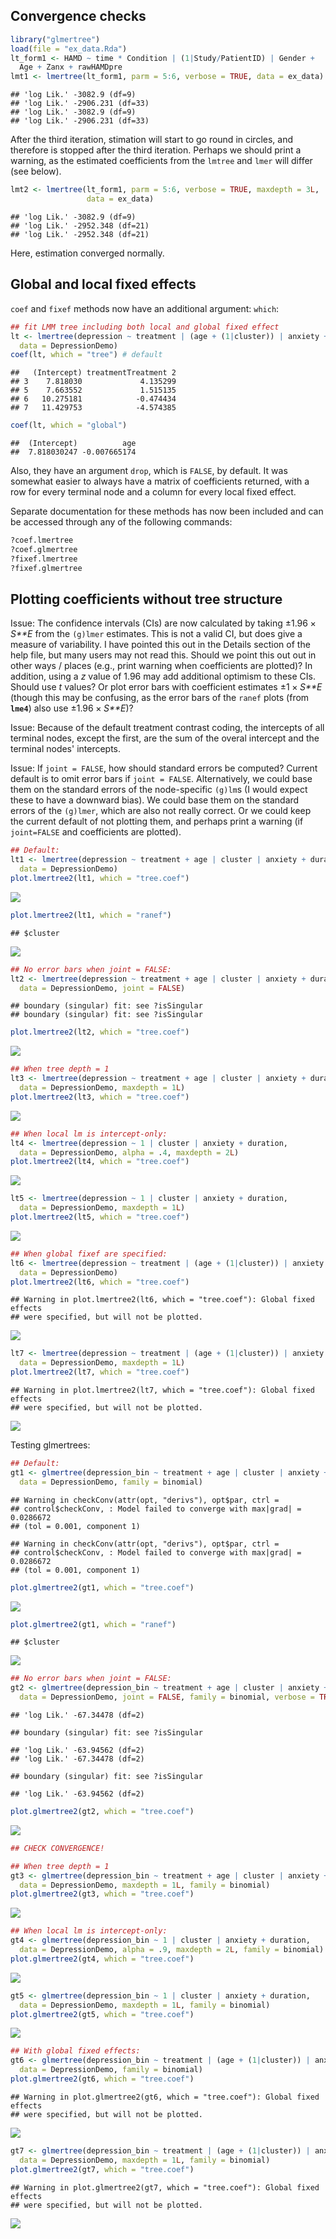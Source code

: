 Convergence checks
------------------

``` r
library("glmertree")
load(file = "ex_data.Rda")
lt_form1 <- HAMD ~ time * Condition | (1|Study/PatientID) | Gender + 
  Age + Zanx + rawHAMDpre
lmt1 <- lmertree(lt_form1, parm = 5:6, verbose = TRUE, data = ex_data)
```

    ## 'log Lik.' -3082.9 (df=9)
    ## 'log Lik.' -2906.231 (df=33)
    ## 'log Lik.' -3082.9 (df=9)
    ## 'log Lik.' -2906.231 (df=33)

After the third iteration, stimation will start to go round in circles, and therefore is stopped after the third iteration. Perhaps we should print a warning, as the estimated coefficients from the `lmtree` and `lmer` will differ (see below).

``` r
lmt2 <- lmertree(lt_form1, parm = 5:6, verbose = TRUE, maxdepth = 3L, 
                 data = ex_data)
```

    ## 'log Lik.' -3082.9 (df=9)
    ## 'log Lik.' -2952.348 (df=21)
    ## 'log Lik.' -2952.348 (df=21)

Here, estimation converged normally.

Global and local fixed effects
------------------------------

`coef` and `fixef` methods now have an additional argument: `which`:

``` r
## fit LMM tree including both local and global fixed effect
lt <- lmertree(depression ~ treatment | (age + (1|cluster)) | anxiety + duration,
  data = DepressionDemo)
coef(lt, which = "tree") # default
```

    ##   (Intercept) treatmentTreatment 2
    ## 3    7.818030             4.135299
    ## 5    7.663552             1.515135
    ## 6   10.275181            -0.474434
    ## 7   11.429753            -4.574385

``` r
coef(lt, which = "global")
```

    ##  (Intercept)          age 
    ##  7.818030247 -0.007665174

Also, they have an argument `drop`, which is `FALSE`, by default. It was somewhat easier to always have a matrix of coefficients returned, with a row for every terminal node and a column for every local fixed effect.

Separate documentation for these methods has now been included and can be accessed through any of the following commands:

``` r
?coef.lmertree
?coef.glmertree
?fixef.lmertree
?fixef.glmertree
```

Plotting coefficients without tree structure
--------------------------------------------

Issue: The confidence intervals (CIs) are now calculated by taking ±1.96 × *S**E* from the `(g)lmer` estimates. This is not a valid CI, but does give a measure of variability. I have pointed this out in the Details section of the help file, but many users may not read this. Should we point this out out in other ways / places (e.g., print warning when coefficients are plotted)? In addition, using a *z* value of 1.96 may add additional optimism to these CIs. Should use *t* values? Or plot error bars with coefficient estimates ±1 × *S**E* (though this may be confusing, as the error bars of the `ranef` plots (from **`lme4`**) also use ±1.96 × *S**E*)?

Issue: Because of the default treatment contrast coding, the intercepts of all terminal nodes, except the first, are the sum of the overal intercept and the terminal nodes' intercepts.

Issue: If `joint = FALSE`, how should standard errors be computed? Current default is to omit error bars if `joint = FALSE`. Alternatively, we could base them on the standard errors of the node-specific `(g)lm`s (I would expect these to have a downward bias). We could base them on the standard errors of the `(g)lmer`, which are also not really correct. Or we could keep the current default of not plotting them, and perhaps print a warning (if `joint=FALSE` and coefficients are plotted).

``` r
## Default:
lt1 <- lmertree(depression ~ treatment + age | cluster | anxiety + duration,
  data = DepressionDemo)
plot.lmertree2(lt1, which = "tree.coef")
```

![](glmertree_updates_15-5-2019_files/figure-markdown_github/unnamed-chunk-5-1.png)

``` r
plot.lmertree2(lt1, which = "ranef")
```

    ## $cluster

![](glmertree_updates_15-5-2019_files/figure-markdown_github/unnamed-chunk-5-2.png)

``` r
## No error bars when joint = FALSE:
lt2 <- lmertree(depression ~ treatment + age | cluster | anxiety + duration,
  data = DepressionDemo, joint = FALSE)
```

    ## boundary (singular) fit: see ?isSingular
    ## boundary (singular) fit: see ?isSingular

``` r
plot.lmertree2(lt2, which = "tree.coef")
```

![](glmertree_updates_15-5-2019_files/figure-markdown_github/unnamed-chunk-5-3.png)

``` r
## When tree depth = 1
lt3 <- lmertree(depression ~ treatment + age | cluster | anxiety + duration,
  data = DepressionDemo, maxdepth = 1L)
plot.lmertree2(lt3, which = "tree.coef")
```

![](glmertree_updates_15-5-2019_files/figure-markdown_github/unnamed-chunk-5-4.png)

``` r
## When local lm is intercept-only:
lt4 <- lmertree(depression ~ 1 | cluster | anxiety + duration,
  data = DepressionDemo, alpha = .4, maxdepth = 2L)
plot.lmertree2(lt4, which = "tree.coef")
```

![](glmertree_updates_15-5-2019_files/figure-markdown_github/unnamed-chunk-5-5.png)

``` r
lt5 <- lmertree(depression ~ 1 | cluster | anxiety + duration,
  data = DepressionDemo, maxdepth = 1L)
plot.lmertree2(lt5, which = "tree.coef")
```

![](glmertree_updates_15-5-2019_files/figure-markdown_github/unnamed-chunk-5-6.png)

``` r
## When global fixef are specified:
lt6 <- lmertree(depression ~ treatment | (age + (1|cluster)) | anxiety + duration,
  data = DepressionDemo)
plot.lmertree2(lt6, which = "tree.coef")
```

    ## Warning in plot.lmertree2(lt6, which = "tree.coef"): Global fixed effects
    ## were specified, but will not be plotted.

![](glmertree_updates_15-5-2019_files/figure-markdown_github/unnamed-chunk-5-7.png)

``` r
lt7 <- lmertree(depression ~ treatment | (age + (1|cluster)) | anxiety + duration,
  data = DepressionDemo, maxdepth = 1L)
plot.lmertree2(lt7, which = "tree.coef")
```

    ## Warning in plot.lmertree2(lt7, which = "tree.coef"): Global fixed effects
    ## were specified, but will not be plotted.

![](glmertree_updates_15-5-2019_files/figure-markdown_github/unnamed-chunk-5-8.png)

Testing glmertrees:

``` r
## Default:
gt1 <- glmertree(depression_bin ~ treatment + age | cluster | anxiety + duration,
  data = DepressionDemo, family = binomial)
```

    ## Warning in checkConv(attr(opt, "derivs"), opt$par, ctrl =
    ## control$checkConv, : Model failed to converge with max|grad| = 0.0286672
    ## (tol = 0.001, component 1)

    ## Warning in checkConv(attr(opt, "derivs"), opt$par, ctrl =
    ## control$checkConv, : Model failed to converge with max|grad| = 0.0286672
    ## (tol = 0.001, component 1)

``` r
plot.glmertree2(gt1, which = "tree.coef")
```

![](glmertree_updates_15-5-2019_files/figure-markdown_github/unnamed-chunk-6-1.png)

``` r
plot.glmertree2(gt1, which = "ranef")
```

    ## $cluster

![](glmertree_updates_15-5-2019_files/figure-markdown_github/unnamed-chunk-6-2.png)

``` r
## No error bars when joint = FALSE:
gt2 <- glmertree(depression_bin ~ treatment + age | cluster | anxiety + duration,
  data = DepressionDemo, joint = FALSE, family = binomial, verbose = TRUE)
```

    ## 'log Lik.' -67.34478 (df=2)

    ## boundary (singular) fit: see ?isSingular

    ## 'log Lik.' -63.94562 (df=2)
    ## 'log Lik.' -67.34478 (df=2)

    ## boundary (singular) fit: see ?isSingular

    ## 'log Lik.' -63.94562 (df=2)

``` r
plot.glmertree2(gt2, which = "tree.coef")
```

![](glmertree_updates_15-5-2019_files/figure-markdown_github/unnamed-chunk-6-3.png)

``` r
## CHECK CONVERGENCE!

## When tree depth = 1
gt3 <- glmertree(depression_bin ~ treatment + age | cluster | anxiety + duration,
  data = DepressionDemo, maxdepth = 1L, family = binomial)
plot.glmertree2(gt3, which = "tree.coef")
```

![](glmertree_updates_15-5-2019_files/figure-markdown_github/unnamed-chunk-6-4.png)

``` r
## When local lm is intercept-only:
gt4 <- glmertree(depression_bin ~ 1 | cluster | anxiety + duration,
  data = DepressionDemo, alpha = .9, maxdepth = 2L, family = binomial)
plot.glmertree2(gt4, which = "tree.coef")
```

![](glmertree_updates_15-5-2019_files/figure-markdown_github/unnamed-chunk-6-5.png)

``` r
gt5 <- glmertree(depression_bin ~ 1 | cluster | anxiety + duration,
  data = DepressionDemo, maxdepth = 1L, family = binomial)
plot.glmertree2(gt5, which = "tree.coef")
```

![](glmertree_updates_15-5-2019_files/figure-markdown_github/unnamed-chunk-6-6.png)

``` r
## With global fixed effects: 
gt6 <- glmertree(depression_bin ~ treatment | (age + (1|cluster)) | anxiety + duration,
  data = DepressionDemo, family = binomial)
plot.glmertree2(gt6, which = "tree.coef")
```

    ## Warning in plot.glmertree2(gt6, which = "tree.coef"): Global fixed effects
    ## were specified, but will not be plotted.

![](glmertree_updates_15-5-2019_files/figure-markdown_github/unnamed-chunk-6-7.png)

``` r
gt7 <- glmertree(depression_bin ~ treatment | (age + (1|cluster)) | anxiety + duration,
  data = DepressionDemo, maxdepth = 1L, family = binomial)
plot.glmertree2(gt7, which = "tree.coef")
```

    ## Warning in plot.glmertree2(gt7, which = "tree.coef"): Global fixed effects
    ## were specified, but will not be plotted.

![](glmertree_updates_15-5-2019_files/figure-markdown_github/unnamed-chunk-6-8.png)
